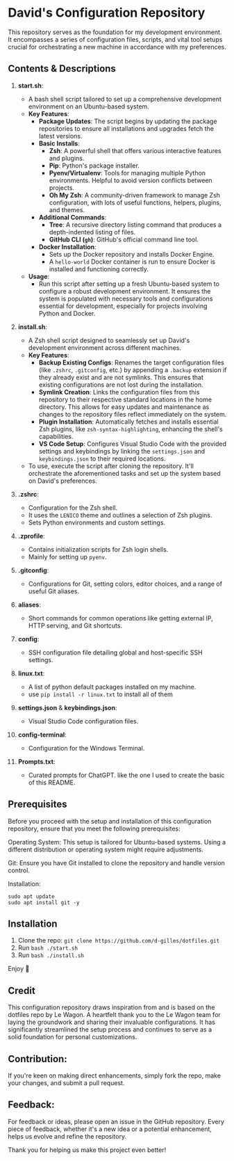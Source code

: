 # David's Configuration Repository

This repository serves as the foundation for my development environment. It encompasses a series of configuration files, scripts, and vital tool setups crucial for orchestrating a new machine in accordance with my preferences.


## Contents & Descriptions

1. **start.sh**:
    - A bash shell script tailored to set up a comprehensive development environment on an Ubuntu-based system.
    - **Key Features**:
        - **Package Updates**: The script begins by updating the package repositories to ensure all installations and upgrades fetch the latest versions.
        - **Basic Installs**:
            - **Zsh**: A powerful shell that offers various interactive features and plugins.
            - **Pip**: Python's package installer.
            - **Pyenv/Virtualenv**: Tools for managing multiple Python environments. Helpful to avoid version conflicts between projects.
            - **Oh My Zsh**: A community-driven framework to manage Zsh configuration, with lots of useful functions, helpers, plugins, and themes.
        - **Additional Commands**:
            - **Tree**: A recursive directory listing command that produces a depth-indented listing of files.
            - **GitHub CLI (`gh`)**: GitHub's official command line tool.
        - **Docker Installation**:
            - Sets up the Docker repository and installs Docker Engine.
            - A `hello-world` Docker container is run to ensure Docker is installed and functioning correctly.
    - **Usage**:
        - Run this script after setting up a fresh Ubuntu-based system to configure a robust development environment. It ensures the system is populated with necessary tools and configurations essential for development, especially for projects involving Python and Docker.


2. **install.sh**:
    - A Zsh shell script designed to seamlessly set up David's development environment across different machines.
    - **Key Features**:
        - **Backup Existing Configs**: Renames the target configuration files (like `.zshrc`, `.gitconfig`, etc.) by appending a `.backup` extension if they already exist and are not symlinks. This ensures that existing configurations are not lost during the installation.
        - **Symlink Creation**: Links the configuration files from this repository to their respective standard locations in the home directory. This allows for easy updates and maintenance as changes to the repository files reflect immediately on the system.
        - **Plugin Installation**: Automatically fetches and installs essential Zsh plugins, like `zsh-syntax-highlighting`, enhancing the shell's capabilities.
        - **VS Code Setup**: Configures Visual Studio Code with the provided settings and keybindings by linking the `settings.json` and `keybindings.json` to their required locations.
    - To use, execute the script after cloning the repository. It'll orchestrate the aforementioned tasks and set up the system based on David's preferences.

3. **.zshrc**:
    - Configuration for the Zsh shell.
    - It uses the `LENICO` theme and outlines a selection of Zsh plugins.
    - Sets Python environments and custom settings.

4. **.zprofile**:
    - Contains initialization scripts for Zsh login shells.
    - Mainly for setting up `pyenv`.

5. **.gitconfig**:
    - Configurations for Git, setting colors, editor choices, and a range of useful Git aliases.

6. **aliases**:
    - Short commands for common operations like getting external IP, HTTP serving, and Git shortcuts.

7. **config**:
    - SSH configuration file detailing global and host-specific SSH settings.

8. **linux.txt**:
    - A list of python default packages installed on my machine.
    - use `pip install -r linux.txt` to install all of them

9. **settings.json** & **keybindings.json**:
    - Visual Studio Code configuration files.

10. **config-terminal**:
    - Configuration for the Windows Terminal.

11. **Prompts.txt**:
    - Curated prompts for ChatGPT. like the one I used to create the basic of this README.

## Prerequisites
Before you proceed with the setup and installation of this configuration repository, ensure that you meet the following prerequisites:

Operating System: This setup is tailored for Ubuntu-based systems. Using a different distribution or operating system might require adjustments.

Git: Ensure you have Git installed to clone the repository and handle version control.

Installation:
```
sudo apt update
sudo apt install git -y
```


## Installation

1. Clone the repo: `git clone https://github.com/d-gilles/dotfiles.git`
2. Run `bash ./start.sh`
3. Run `bash ./install.sh`

Enjoy 🙂

## Credit
This configuration repository draws inspiration from and is based on the dotfiles repo by Le Wagon. A heartfelt thank you to the Le Wagon team for laying the groundwork and sharing their invaluable configurations. It has significantly streamlined the setup process and continues to serve as a solid foundation for personal customizations.


## Contribution:
If you're keen on making direct enhancements, simply fork the repo, make your changes, and submit a pull request.

## Feedback:
For feedback or ideas, please open an issue in the GitHub repository. Every piece of feedback, whether it's a new idea or a potential enhancement, helps us evolve and refine the repository.

Thank you for helping us make this project even better!
